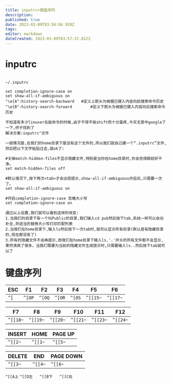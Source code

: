 ```yaml
---
title: inputrc+键盘序列
description: 
published: true
date: 2023-03-09T03:58:04.920Z
tags: 
editor: markdown
dateCreated: 2023-03-09T03:57:37.812Z
---
```


# inputrc
```text

~/.inputrc
 
set completion-ignore-case on  
set show-all-if-ambiguous on  
"\e[A":history-search-backward   #定义上箭头为根据已键入内容向前搜索命令历史  
"\e[B":history-search-forward        #定义下箭头为根据已键入内容向后搜索命令历史

不知道有多少linuxer在敲命令的时候,由于不得不按shift而十分蛋疼,今天无意中google了一下,终于找到了
解决方案:inputrc"文件

一般情况是,在我们的home目录下是没有这个文件的,所以我们就自己建一个“.inputrc”文件,然后把以下文字粘贴过去,就ok了:

#关掉match-hidden-files不显示隐藏文件,特别是当你在home目录时,你会觉得眼前好干净。
set match-hidden-files off

#默认情况下,按下两次<tab>才会出现提示,show-all-if-ambiguous开启后,只需要一次了。
set show-all-if-ambiguous on

#开启completion-ignore-case 忽略大小写
set completion-ignore-case on 

通过以上设置,我们就可以看到这样的改变:
1.当我们的目录下有一个叫Public的目录,我们输入cd pub然后按下tab,系统一样可以自动补全,并适当的替换大小写打印匹配列表
2.当我们在home目录下,输入ls然后按下一次tab时,就可以显示所有目录(默认是有隐藏目录的,现在都没有了)
3.所有的隐藏文件不会再提示,即我们在home目录下输入ls,'.'开头的所有文件都不会显示,果然清爽了很多。当我们需要为当前的隐藏文件生成提示时,只需要输入ls..然后按下tab就可以了
```

# 键盘序列

|ESC|F1 |F2 |F3 |F4 |F5 |F6 |
|---|---|---|---|---|---|---|
|`^[` | `^[OP`  | `^[OQ`  |`^[OR`  |`^[OS`  |`^[[15~` |`^[[17~` |

|F7 |F8|F9 |F10 |F11|F12|
|---|---|---|---|---|---|
|`^[[18~` |`^[[19~` |`^[[20~` |`^[[21~` |`^[[23~` |`^[[24~` |

|INSERT|HOME|PAGE UP|
|---|---|---|
|`^[[2~`|`^[[1~`|`^[[5~`|

|DELETE|END|PAGE DOWN|
|---|---|---|
|`^[[3~`|`^[[4~`|`^[[6~`|

`^[[A上`
`^[[D左   ^[[B下   ^[[C右`







